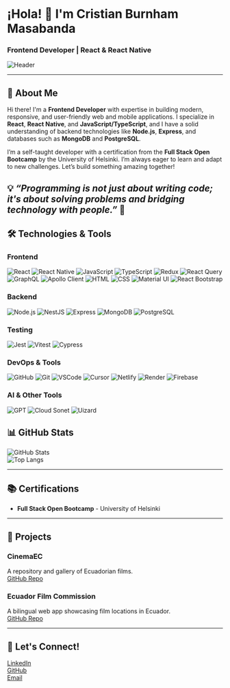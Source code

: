 # ¡Hola! 👋 I'm Cristian Burnham Masabanda  
### Frontend Developer | React & React Native  


![Header](https://github.com/attisdev92/github-header-image.png)

---

## 🚀 **About Me**  
Hi there! I'm a **Frontend Developer** with expertise in building modern, responsive, and user-friendly web and mobile applications. I specialize in **React**, **React Native**, and **JavaScript/TypeScript**, and I have a solid understanding of backend technologies like **Node.js**, **Express**, and databases such as **MongoDB** and **PostgreSQL**.  

I’m a self-taught developer with a certification from the **Full Stack Open Bootcamp** by the University of Helsinki. I’m always eager to learn and adapt to new challenges. Let’s build something amazing together!  

💡 *“Programming is not just about writing code; it's about solving problems and bridging technology with people.”* 🚀  
---

## 🛠️ **Technologies & Tools**  

### **Frontend**  
![React](https://img.shields.io/badge/React-61DAFB?style=for-the-badge&logo=react&logoColor=white)
![React Native](https://img.shields.io/badge/React_Native-61DAFB?style=for-the-badge&logo=react&logoColor=white)
![JavaScript](https://img.shields.io/badge/JavaScript-F7DF1E?style=for-the-badge&logo=javascript&logoColor=black)
![TypeScript](https://img.shields.io/badge/TypeScript-3178C6?style=for-the-badge&logo=typescript&logoColor=white)
![Redux](https://img.shields.io/badge/Redux-764ABC?style=for-the-badge&logo=redux&logoColor=white)
![React Query](https://img.shields.io/badge/React_Query-FF4154?style=for-the-badge&logo=react-query&logoColor=white)
![GraphQL](https://img.shields.io/badge/GraphQL-E10098?style=for-the-badge&logo=graphql&logoColor=white)
![Apollo Client](https://img.shields.io/badge/Apollo_Client-311C87?style=for-the-badge&logo=apollo-graphql&logoColor=white)
![HTML](https://img.shields.io/badge/HTML-E34F26?style=for-the-badge&logo=html5&logoColor=white)
![CSS](https://img.shields.io/badge/CSS-1572B6?style=for-the-badge&logo=css3&logoColor=white)
![Material UI](https://img.shields.io/badge/Material_UI-0081CB?style=for-the-badge&logo=mui&logoColor=white)
![React Bootstrap](https://img.shields.io/badge/React_Bootstrap-563D7C?style=for-the-badge&logo=bootstrap&logoColor=white)

### **Backend**  
![Node.js](https://img.shields.io/badge/Node.js-339933?style=for-the-badge&logo=node.js&logoColor=white)
![NestJS](https://img.shields.io/badge/NestJS-E0234E?style=for-the-badge&logo=nestjs&logoColor=white)
![Express](https://img.shields.io/badge/Express-000000?style=for-the-badge&logo=express&logoColor=white)
![MongoDB](https://img.shields.io/badge/MongoDB-47A248?style=for-the-badge&logo=mongodb&logoColor=white)
![PostgreSQL](https://img.shields.io/badge/PostgreSQL-4169E1?style=for-the-badge&logo=postgresql&logoColor=white)

### **Testing**  
![Jest](https://img.shields.io/badge/Jest-C21325?style=for-the-badge&logo=jest&logoColor=white)
![Vitest](https://img.shields.io/badge/Vitest-6E4A7E?style=for-the-badge&logo=vitest&logoColor=white)
![Cypress](https://img.shields.io/badge/Cypress-17202C?style=for-the-badge&logo=cypress&logoColor=white)

### **DevOps & Tools**  
![GitHub](https://img.shields.io/badge/GitHub-181717?style=for-the-badge&logo=github&logoColor=white)
![Git](https://img.shields.io/badge/Git-F05032?style=for-the-badge&logo=git&logoColor=white)
![VSCode](https://img.shields.io/badge/VSCode-007ACC?style=for-the-badge&logo=visual-studio-code&logoColor=white)
![Cursor](https://img.shields.io/badge/Cursor-FF6F00?style=for-the-badge&logo=cursor&logoColor=white)
![Netlify](https://img.shields.io/badge/Netlify-00C7B7?style=for-the-badge&logo=netlify&logoColor=white)
![Render](https://img.shields.io/badge/Render-46E3B7?style=for-the-badge&logo=render&logoColor=white)
![Firebase](https://img.shields.io/badge/Firebase-FFCA28?style=for-the-badge&logo=firebase&logoColor=black)

###  **AI & Other Tools**  
![GPT](https://img.shields.io/badge/GPT-412991?style=for-the-badge&logo=openai&logoColor=white)
![Cloud Sonet](https://img.shields.io/badge/Cloud%20Sonet-4285F4?style=for-the-badge&logo=google-cloud&logoColor=white)
![Uizard](https://img.shields.io/badge/Uizard-8A2BE2?style=for-the-badge&logo=uizard&logoColor=white)

## 📊 **GitHub Stats**  
![GitHub Stats](https://github-readme-stats.vercel.app/api?username=attisDev92&show_icons=true&theme=radical)  
![Top Langs](https://github-readme-stats.vercel.app/api/top-langs/?username=attisDev92&layout=compact&theme=radical)  

---

## 📚 **Certifications**  
- **Full Stack Open Bootcamp** - University of Helsinki  

---

## 🌟 **Projects**  

### **CinemaEC**  
A repository and gallery of Ecuadorian films.  
[GitHub Repo](https://github.com/attisDev92/cinemaec)  

### **Ecuador Film Commission**  
A bilingual web app showcasing film locations in Ecuador.  
[GitHub Repo](https://github.com/attisDev92/Ecuador-Film-Commission)  

---

## 📧 **Let's Connect!**  
[LinkedIn](https://www.linkedin.com/in/burnhamchristian92/)  
[GitHub](https://github.com/AttisDev92)  
[Email](mailto:attis.alejandro@gmail.com)  

